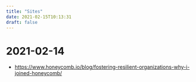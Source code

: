 ```yaml
---
title: "Sites"
date: 2021-02-15T10:13:31
draft: false
---
```

# 2021-02-14
- https://www.honeycomb.io/blog/fostering-resilient-organizations-why-i-joined-honeycomb/
